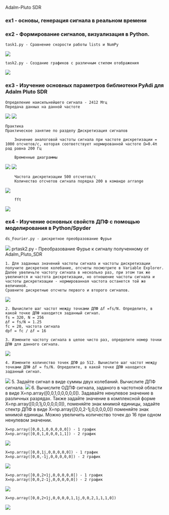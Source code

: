 Adalm-Pluto SDR

### ex1 - основы, генерация сигнала в реальном времени

### ex2 - Формирование сигналов, визуализация в Python. 
    task1.py - Сравнение скорости работы lists и NumPy

<img src= "ex2/img/1.png">

    task2.py - Создание графиков с различным стилем отображения

<img src= "ex2/img/2.png">


### ex3 - Изучение основных параметров библиотеки PyAdi для Adalm Pluto SDR

    Определение наисильнейшего сигнала - 2412 Мгц
    Передача данных на данной частоте
<img src= "ex3/img/3.jpg">
<img src= "ex3/img/4.jpg">

    Практика
    Практическое занятие по разделу Дискретизация сигналов

        Значение аналоговой частоты сигнала при частоте дискретизации = 1000 отсчетов/c, которая соответствует нормированной частоте Ω=0.4π рад равна 200 Гц

        Временные диаграммы 

<img src= "ex3/img/5.png">
<img src= "ex3/img/6.png">

        Частота дискретизации 500 отсчетов/с
        Количество отсчетов сигнала порядка 200 в команде arrange

<img src= "ex3/img/7.png">

        fft

<img src= "ex3/img/8.png">

### ex4 - Изучение основных свойств ДПФ с помощью моделирования в  Python/Spyder
    ds_Fourier.py - дискретное преобразование Фурье
<img src= "ex3/img/9.png">
    prtask2.py - Преобразование Фурье к сигналу полученному от Adalm_Pluto_SDR



    1. Для заданных значений частоты сигнала и частоты дискретизации получите дискретное колебание, отсчеты посмотрите в Variable Explorer. Далее увеличьте частоту сигнала в несколько раз, при этом так же увеличится и частота дискретизации, но отношение частоты сигнала и частоты дискретизации - нормированная частота останется той же величиной.
    Сравните дискретные отсчеты первого и второго сигналов.
<img src= "ex4/img/10.png">

    2. Вычислите шаг частот между точками ДПФ ∆f =fs/N. Определите, в
    какой точке ДПФ находится заданный сигнал.
    fs = 320, N = 256
    ∆f = fs/N = 1.25 
    fс = 20, частота сигнала
    dpf = fc / ∆f = 16

    3. Измените частоту сигнала в целое чисто раз, определите номер точки
    ДПФ для данного сигнала.
<img src= "ex4/img/11.png">

    4. Измените количество точек ДПФ до 512. Вычислите шаг частот между
    точками ДПФ ∆f = fs/N. Определите, в какой точке ДПФ находится заданный сигнал.
<img src= "ex4/img/12.png">
    5. Задайте сигнал в виде суммы двух колебаний. Вычислите ДПФ сигнала.
<img src= "ex4/img/13.png">
    6.  Вычислите ОДПФ сигнала, заданого в частотной области в виде X=np.array([0,0,1,0,0,0,0,0]).
    Задавайте ненулевое значение в различных разрядах. Также задайте значение в комплексной форме X=np.array([0,0,1j,0,0,0,0,0]), поменяйте знак
    мнимой единицы, задайте спектр ДПФ в виде X=np.array([0,0,2-1j,0,0,0,0,0])
    поменяйте знак мнимой единицы. Можно увеличить количество точек до
    16 при одном ненулевом значении.

    X=np.array([0,0,1,0,0,0,0,0]) - 1 график
    X=np.array([0,0,1,0,0,0,1,1]) - 2 график
<img src= "ex4/img/14.png">

    X=np.array([0,0,1j,0,0,0,0,0]) - 1 график
    X=np.array([0,0,-1j,0,0,0,0,0]) - 2 график
    
<img src= "ex4/img/15.png">

    X=np.array([0,0,2+1j,0,0,0,0,0]) - 1 график
    X=np.array([0,0,2-1j,0,0,0,0,0]) - 2 график
<img src= "ex4/img/16.png">

    X=np.array([0,0,2+1j,0,0,0,0,1,1j,0,0,2,1,1,1,0])
<img src= "ex4/img/17.png">
